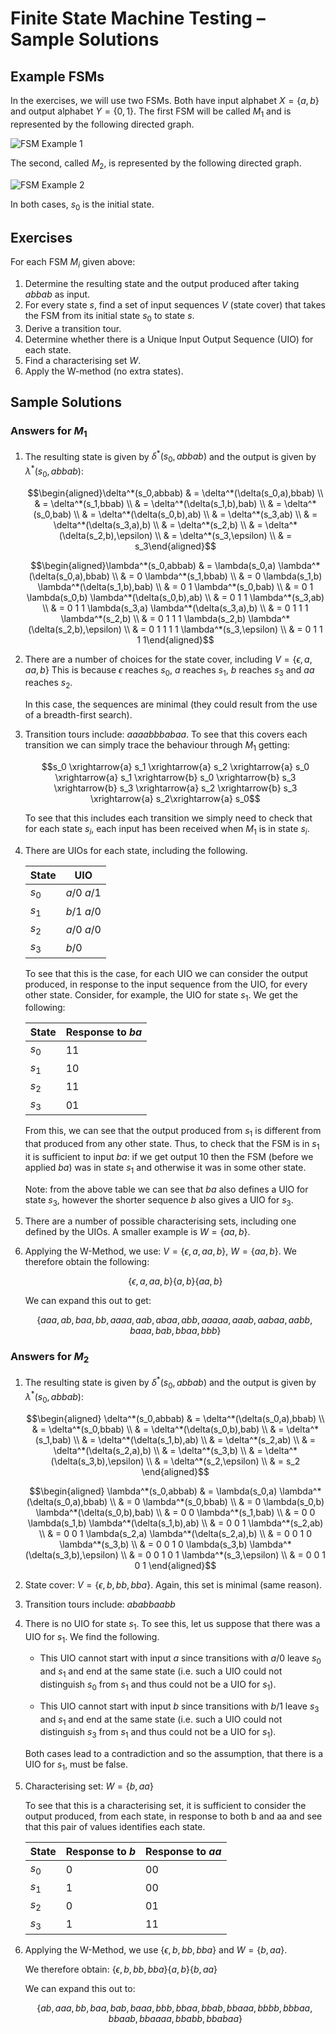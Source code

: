 # Finite State Machine Testing – Sample Solutions

## Example FSMs

In the exercises, we will use two FSMs. Both have input alphabet
$X = \{a,b\}$ and output alphabet $Y = \{0,1\}$. The first FSM will be
called $M_1$ and is represented by the following directed graph.

![FSM Example 1](example1.png "FSM Example 1")

The second, called $M_2$, is represented by the following directed
graph.

![FSM Example 2](example2.png "FSM Example 2")

In both cases, $s_0$ is the initial state.

## Exercises

For each FSM $M_i$ given above:

1.  Determine the resulting state and the output produced after taking $abbab$ as input.
2.  For every state $s$, find a set of input sequences $V$ (state cover) that takes the FSM from its initial state $s_0$ to state $s$.
3.  Derive a transition tour.
4.  Determine whether there is a Unique Input Output Sequence (UIO) for each state.
5.  Find a characterising set $W$.
6.  Apply the W-method (no extra states).

## Sample Solutions

### Answers for $M_1$

1.  The resulting state is given by  $\delta^*(s_0,abbab)$ and the output is given by  $\lambda^*(s_0,abbab)$:

    $$\begin{aligned}\delta^*(s_0,abbab) & = \delta^*(\delta(s_0,a),bbab) \\
    & =  \delta^*(s_1,bbab) \\
    & =  \delta^*(\delta(s_1,b),bab) \\
    & =  \delta^*(s_0,bab) \\
    & =  \delta^*(\delta(s_0,b),ab) \\
    & =  \delta^*(s_3,ab) \\
    & =  \delta^*(\delta(s_3,a),b) \\
    & =  \delta^*(s_2,b) \\
    & =  \delta^*(\delta(s_2,b),\epsilon) \\
    & =  \delta^*(s_3,\epsilon) \\
    & = s_3\end{aligned}$$

    $$\begin{aligned}\lambda^*(s_0,abbab) & = \lambda(s_0,a) \lambda^*(\delta(s_0,a),bbab) \\
    & = 0  \lambda^*(s_1,bbab) \\
    & =  0 \lambda(s_1,b)  \lambda^*(\delta(s_1,b),bab) \\
    & =  0 1 \lambda^*(s_0,bab) \\
    & =  0 1 \lambda(s_0,b) \lambda^*(\delta(s_0,b),ab) \\
    & =  0 1 1  \lambda^*(s_3,ab) \\
    & =  0 1 1 \lambda(s_3,a) \lambda^*(\delta(s_3,a),b) \\
    & =  0 1 1 1 \lambda^*(s_2,b) \\
    & = 0 1 1 1  \lambda(s_2,b) \lambda^*(\delta(s_2,b),\epsilon) \\
    & =  0 1 1 1 1 \lambda^*(s_3,\epsilon) \\
    & = 0 1 1 1 1\end{aligned}$$

2. There are a number of choices for the state cover, including
    $V = \{\epsilon, a, aa, b\}$ This is because $\epsilon$ reaches
    $s_0$, $a$ reaches $s_1$, $b$ reaches $s_3$ and $aa$ reaches $s_2$.

    In this case, the sequences are minimal (they could result from the
    use of a breadth-first search).

3. Transition tours include: $aaaabbbabaa$. To see that this covers
    each transition we can simply trace the behaviour through $M_1$
    getting:

    $$s_0 \xrightarrow{a} s_1 \xrightarrow{a} s_2 \xrightarrow{a} s_0 \xrightarrow{a} s_1
    \xrightarrow{b} s_0 \xrightarrow{b} s_3 \xrightarrow{b} s_3 \xrightarrow{a} s_2 \xrightarrow{b} s_3 \xrightarrow{a} s_2\xrightarrow{a} s_0$$

    To see that this includes each transition we simply need to check
    that for each state $s_i$, each input has been received when $M_1$
    is in state $s_i$.

4. There are UIOs for each state, including the following.

    | State      | UIO |
    | ----------- | ----------- |
    | $s_0$  |  $a/0\ a/1$ |
    | $s_1$  |  $b/1\ a/0$ |
    | $s_2$  |  $a/0\ a/0$ |
    | $s_3$  |    $b/0$    |

    To see that this is the case, for each UIO we can consider the
    output produced, in response to the input sequence from the UIO, for
    every other state. Consider, for example, the UIO for state $s_1$.
    We get the following:

    |  State  |  Response to $ba$ |
    | ------- | ------------------|
    |  $s_0$  |        $11$ |
    |  $s_1$  |        $10$ |
    |  $s_2$  |        $11$ |
    |  $s_3$  |        $01$ |

    From this, we can see that the output produced from $s_1$ is
    different from that produced from any other state. Thus, to check
    that the FSM is in $s_1$ it is sufficient to input $ba$: if we get
    output $10$ then the FSM (before we applied $ba$) was in state $s_1$
    and otherwise it was in some other state.

    Note: from the above table we can see that $ba$ also defines a UIO
    for state $s_3$, however the shorter sequence $b$ also gives a UIO
    for $s_3$.

5. There are a number of possible characterising sets, including one
    defined by the UIOs. A smaller example is $W = \{aa,b\}$.

6.  Applying the W-Method, we use: $V = \{\epsilon, a, aa, b\}$,
    $W = \{aa,b\}$. We therefore obtain the following:

    $$\{\epsilon, a, aa, b\} \{a,b\} \{aa,b\}$$

    We can expand this out to get:

    $$\{
    aaa, ab, baa, bb, aaaa, aab, abaa, abb, aaaaa, aaab, aabaa, aabb, baaa, bab, bbaa, bbb
    \}$$


### Answers for $M_2$

1.  The resulting state is given by  $\delta^*(s_0,abbab)$ and the output is given by  $\lambda^*(s_0,abbab)$:

    $$\begin{aligned}
    \delta^*(s_0,abbab) & = \delta^*(\delta(s_0,a),bbab) \\
     & =  \delta^*(s_0,bbab) \\
     & =  \delta^*(\delta(s_0,b),bab) \\
     & =  \delta^*(s_1,bab) \\
     & =  \delta^*(\delta(s_1,b),ab) \\
     & =  \delta^*(s_2,ab) \\
     & =  \delta^*(\delta(s_2,a),b) \\
     & =  \delta^*(s_3,b) \\
     &  =  \delta^*(\delta(s_3,b),\epsilon)  \\
     & =  \delta^*(s_2,\epsilon) \\
     & = s_2
    \end{aligned}$$

    $$\begin{aligned}
    \lambda^*(s_0,abbab) & = \lambda(s_0,a) \lambda^*(\delta(s_0,a),bbab) \\
     & = 0  \lambda^*(s_0,bbab) \\
     & =  0 \lambda(s_0,b)  \lambda^*(\delta(s_0,b),bab) \\
     & =  0 0 \lambda^*(s_1,bab) \\
     & =  0 0 \lambda(s_1,b) \lambda^*(\delta(s_1,b),ab) \\
     & =  0 0 1  \lambda^*(s_2,ab) \\
     & =  0 0 1 \lambda(s_2,a) \lambda^*(\delta(s_2,a),b) \\
     & =  0 0 1 0 \lambda^*(s_3,b) \\
     &  = 0 0 1 0  \lambda(s_3,b) \lambda^*(\delta(s_3,b),\epsilon)  \\
     & =  0 0 1 0 1 \lambda^*(s_3,\epsilon) \\
     & = 0 0 1 0 1
    \end{aligned}$$

2.  State cover: $V = \{\epsilon, b, bb, bba\}$. Again, this set is minimal (same reason).


3.  Transition tours include: $ababbaabb$

4.  There is no UIO for state $s_1$. To see this, let us suppose that
    there was a UIO for $s_1$. We find the following.

    -   This UIO cannot start with input $a$ since transitions with
        $a/0$ leave $s_0$ and $s_1$ and end at the same state (i.e. such
        a UIO could not distinguish $s_0$ from $s_1$ and thus could not
        be a UIO for $s_1$).

    -   This UIO cannot start with input $b$ since transitions with
        $b/1$ leave $s_3$ and $s_1$ and end at the same state (i.e. such
        a UIO could not distinguish $s_3$ from $s_1$ and thus could not
        be a UIO for $s_1$).

    Both cases lead to a contradiction and so the assumption, that there
    is a UIO for $s_1$, must be false.

5.  Characterising set: $W=\{b,aa\}$

    To see that this is a characterising set, it is sufficient to
    consider the output produced, from each state, in response to both b
    and aa and see that this pair of values identifies each state.

    | State   | Response to $b$   | Response to $aa$   |
    | ------- | ----------------- |  ------------------|
    | $s_0$   |       $0$         |      $00$          |
    | $s_1$   |       $1$         |      $00$          |
    | $s_2$   |       $0$         |      $01$          |
    | $s_3$   |       $1$         |      $11$          |

6.  Applying the W-Method, we use $\{\epsilon, b, bb, bba\}$ and $W=\{b,aa\}$.

    We therefore obtain: $\{\epsilon, b, bb, bba\} \{a, b\} \{b,aa\}$

    We can expand this out to:

    $$\{
    % starting with \epsilon
    ab, aaa, bb, baa,
    % starting with b
    bab, baaa, bbb, bbaa,
    % starting with bb
    bbab, bbaaa, bbbb, bbbaa,
    %starting with bba
    bbaab, bbaaaa, bbabb, bbabaa
    \}$$

